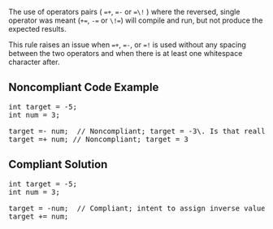 The use of operators pairs ( `=+`, `=-` or `=\!` ) where the reversed, single operator was meant (`+=`,
`-=` or `\!=`) will compile and run, but not produce the expected results.

This rule raises an issue when `=+`, `=-`, or `=!` is used without any spacing between the two operators and when
there is at least one whitespace character after.

## Noncompliant Code Example

<pre>
int target = -5;
int num = 3;

target =- num;  // Noncompliant; target = -3\. Is that really what's meant?
target =+ num; // Noncompliant; target = 3
</pre>

## Compliant Solution

<pre>
int target = -5;
int num = 3;

target = -num;  // Compliant; intent to assign inverse value of num is clear
target += num;
</pre>